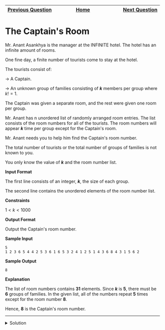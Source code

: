 | <img width=1000>[Previous Question](https://github.com/Kevin-Lago/python-hackerrank-solutions/tree/main/src/sets/set_mutations)</img> | <img width=1000>[Home](https://github.com/Kevin-Lago/python-hackerrank-solutions)</img> | <img width=1000>[Next Question](https://github.com/Kevin-Lago/python-hackerrank-solutions/tree/main/src/sets/check_subset)</img> |
|:---|:---:|---:|

# The Captain's Room

Mr. Anant Asankhya is the manager at the INFINITE hotel. The hotel has an infinite amount of rooms.

One fine day, a finite number of tourists come to stay at the hotel.

The tourists consist of:

-> A Captain.

-> An unknown group of families consisting of ___k___ members per group where $k != 1$.

The Captain was given a separate room, and the rest were given one room per group.

Mr. Anant has n unordered list of randomly arranged room entries. The list consists of the room numbers for all of the tourists. The room numbers will appear ___k___ time per group except for the Captain's room.

Mr. Anant needs you to help him find the Captain's room number.

The total number of tourists or the total number of groups of families is not known to you.

You only know the value of ___k___ and the room number list.

__Input Format__

The first line consists of an integer, ___k___, the size of each group.

The second line contains the unordered elements of the room number list.

__Constraints__

$1 < k < 1000$

__Output Format__

Output the Captain's room number.

__Sample Input__

```
5
1 2 3 6 5 4 4 2 5 3 6 1 6 5 3 2 4 1 2 5 1 4 3 6 8 4 3 1 5 6 2 
```

__Sample Output__

```
8
```

__Explanation__

The list of room numbers contains __31__ elements. Since ___k___ is __5__, there must be __6__ groups of families. In the given list, all of the numbers repeat __5__ times except for the room number __8__.

Hence, __8__ is the Captain's room number.

---

<details><summary>Solution</summary>
    
```python

```
</details>